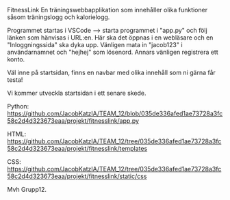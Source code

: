 FitnessLink
En träningswebbapplikation som innehåller olika funktioner såsom träningslogg och kalorielogg.

Programmet startas i VSCode --> starta programmet i "app.py" och följ länken som hänvisas i URL:en. Här ska det öppnas i en webläsare och en "Inloggningssida" ska dyka upp. Vänligen mata in "jacob123" i användarnamnet och "hejhej" som lösenord. Annars vänligen registrera ett konto.

Väl inne på startsidan, finns en navbar med olika innehåll som ni gärna får testa!

Vi kommer utveckla startsidan i ett senare skede.

Python:
https://github.com/JacobKatzIA/TEAM_12/blob/035de336afed1ae73728a3fc58c2d4d323673eaa/projekt/fitnesslink/app.py

HTML:
https://github.com/JacobKatzIA/TEAM_12/tree/035de336afed1ae73728a3fc58c2d4d323673eaa/projekt/fitnesslink/templates

CSS:
https://github.com/JacobKatzIA/TEAM_12/tree/035de336afed1ae73728a3fc58c2d4d323673eaa/projekt/fitnesslink/static/css

Mvh Grupp12.
